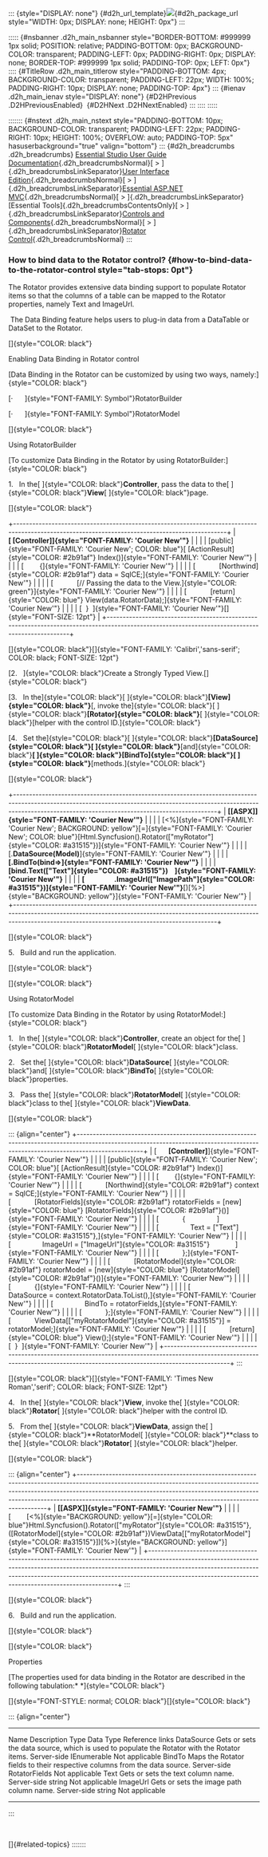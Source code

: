 ::: {style="DISPLAY: none"}
[](ms-xhelp:///?Id=d2h_url_template){#d2h_url_template}![](!package_url!){#d2h_package_url style="WIDTH: 0px; DISPLAY: none; HEIGHT: 0px"}
:::

::::: {#nsbanner .d2h_main_nsbanner style="BORDER-BOTTOM: #999999 1px solid; POSITION: relative; PADDING-BOTTOM: 0px; BACKGROUND-COLOR: transparent; PADDING-LEFT: 0px; PADDING-RIGHT: 0px; DISPLAY: none; BORDER-TOP: #999999 1px solid; PADDING-TOP: 0px; LEFT: 0px"}
:::: {#TitleRow .d2h_main_titlerow style="PADDING-BOTTOM: 4px; BACKGROUND-COLOR: transparent; PADDING-LEFT: 22px; WIDTH: 100%; PADDING-RIGHT: 10px; DISPLAY: none; PADDING-TOP: 4px"}
::: {#ienav .d2h_main_ienav style="DISPLAY: none"}
[](ms-xhelp:///?Id=d59aa359-d359-4cda-ad16-3c118a09c4e5){#D2HPrevious .D2HPreviousEnabled}  [](ms-xhelp:///?Id=c51a8919-d734-4742-8ac6-53542d96decc){#D2HNext .D2HNextEnabled}
:::
::::
:::::

::::::: {#nstext .d2h_main_nstext style="PADDING-BOTTOM: 10px; BACKGROUND-COLOR: transparent; PADDING-LEFT: 22px; PADDING-RIGHT: 10px; HEIGHT: 100%; OVERFLOW: auto; PADDING-TOP: 5px" hasuserbackground="true" valign="bottom"}
::: {#d2h_breadcrumbs .d2h_breadcrumbs}
[Essential Studio User Guide Documentation](ms-xhelp:///?Id=12457748-09e3-4d74-a240-8e049cedf030){.d2h_breadcrumbsNormal}[ \> ]{.d2h_breadcrumbsLinkSeparator}[User Interface Edition](ms-xhelp:///?Id=c29296b7-531c-413b-a0ec-488ca1f7f669){.d2h_breadcrumbsNormal}[ \> ]{.d2h_breadcrumbsLinkSeparator}[Essential ASP.NET MVC](ms-xhelp:///?Id=4b14e7d1-65c4-4f67-b1aa-2c37709905a5){.d2h_breadcrumbsNormal}[ \> ]{.d2h_breadcrumbsLinkSeparator}[Essential Tools]{.d2h_breadcrumbsContentsOnly}[ \> ]{.d2h_breadcrumbsLinkSeparator}[Controls and Components](ms-xhelp:///?Id=f0af2fff-6f00-4ca4-85a6-54e41ac5dc96){.d2h_breadcrumbsNormal}[ \> ]{.d2h_breadcrumbsLinkSeparator}[Rotator Control](ms-xhelp:///?Id=b69813ba-6bea-49a4-9aca-e67b01ab394a){.d2h_breadcrumbsNormal}
:::

### How to bind data to the Rotator control? {#how-to-bind-data-to-the-rotator-control style="tab-stops: 0pt"}

The Rotator provides extensive data binding support to populate Rotator items so that the columns of a table can be mapped to the Rotator properties, namely Text and ImageUrl.

 The Data Binding feature helps users to plug-in data from a DataTable or DataSet to the Rotator.

[]{style="COLOR: black"} 

Enabling Data Binding in Rotator control

[Data Binding in the Rotator can be customized by using two ways, namely:]{style="COLOR: black"}

[·      ]{style="FONT-FAMILY: Symbol"}RotatorBuilder

[·      ]{style="FONT-FAMILY: Symbol"}RotatorModel

[]{style="COLOR: black"} 

Using RotatorBuilder

[To customize Data Binding in the Rotator by using RotatorBuilder:]{style="COLOR: black"}

1.   In the[ ]{style="COLOR: black"}**Controller**, pass the data to the[ ]{style="COLOR: black"}**View**[ ]{style="COLOR: black"}page.

[]{style="COLOR: black"} 

+------------------------------------------------------------------------------------------------------------------------------------------------+
| **[ \[Controller\]]{style="FONT-FAMILY: 'Courier New'"}**                                                                                      |
|                                                                                                                                                |
| [public]{style="FONT-FAMILY: 'Courier New'; COLOR: blue"}[ [ActionResult]{style="COLOR: #2b91af"} Index()]{style="FONT-FAMILY: 'Courier New'"} |
|                                                                                                                                                |
| [        {]{style="FONT-FAMILY: 'Courier New'"}                                                                                                |
|                                                                                                                                                |
| [            [Northwind]{style="COLOR: #2b91af"} data = SqlCE;]{style="FONT-FAMILY: 'Courier New'"}                                            |
|                                                                                                                                                |
| [            [// Passing the data to the View.]{style="COLOR: green"}]{style="FONT-FAMILY: 'Courier New'"}                                     |
|                                                                                                                                                |
| [            [return]{style="COLOR: blue"} View(data.RotatorData);]{style="FONT-FAMILY: 'Courier New'"}                                        |
|                                                                                                                                                |
| [  }  ]{style="FONT-FAMILY: 'Courier New'"}[]{style="FONT-SIZE: 12pt"}                                                                         |
+------------------------------------------------------------------------------------------------------------------------------------------------+

[]{style="COLOR: black"}[]{style="FONT-FAMILY: 'Calibri','sans-serif'; COLOR: black; FONT-SIZE: 12pt"} 

[2.   ]{style="COLOR: black"}Create a Strongly Typed View.[]{style="COLOR: black"}

[3.   In the]{style="COLOR: black"}[ ]{style="COLOR: black"}**[View]{style="COLOR: black"}**[, invoke the]{style="COLOR: black"}[ ]{style="COLOR: black"}**[Rotator]{style="COLOR: black"}**[ ]{style="COLOR: black"}[helper with the control ID.]{style="COLOR: black"}

[4.   Set the]{style="COLOR: black"}[ ]{style="COLOR: black"}**[DataSource]{style="COLOR: black"}[ ]{style="COLOR: black"}**[and]{style="COLOR: black"}**[ ]{style="COLOR: black"}[BindTo]{style="COLOR: black"}[ ]{style="COLOR: black"}**[methods.]{style="COLOR: black"}

[]{style="COLOR: black"} 

+---------------------------------------------------------------------------------------------------------------------------------------------------------------------------------------------------------------------------+
| **[\[ASPX\]]{style="FONT-FAMILY: 'Courier New'"}**                                                                                                                                                                        |
|                                                                                                                                                                                                                           |
| [\<%]{style="FONT-FAMILY: 'Courier New'; BACKGROUND: yellow"}[=]{style="FONT-FAMILY: 'Courier New'; COLOR: blue"}[Html.Syncfusion().Rotator([\"myRotator\"]{style="COLOR: #a31515"})]{style="FONT-FAMILY: 'Courier New'"} |
|                                                                                                                                                                                                                           |
| [.**DataSource(Model)**]{style="FONT-FAMILY: 'Courier New'"}                                                                                                                                                              |
|                                                                                                                                                                                                                           |
| **[.BindTo(bind=\>]{style="FONT-FAMILY: 'Courier New'"}**                                                                                                                                                                 |
|                                                                                                                                                                                                                           |
| **[bind.Text([\"Text\"]{style="COLOR: #a31515"})    ]{style="FONT-FAMILY: 'Courier New'"}**                                                                                                                               |
|                                                                                                                                                                                                                           |
| **[                  .ImageUrl([\"ImagePath\"]{style="COLOR: #a31515"})]{style="FONT-FAMILY: 'Courier New'"}**[)[%\>]{style="BACKGROUND: yellow"}]{style="FONT-FAMILY: 'Courier New'"}                                    |
+---------------------------------------------------------------------------------------------------------------------------------------------------------------------------------------------------------------------------+

[]{style="COLOR: black"} 

5.   Build and run the application.

[]{style="COLOR: black"} 

[]{style="COLOR: black"} 

Using RotatorModel

[To customize Data Binding in the Rotator by using RotatorModel:]{style="COLOR: black"}

1.   In the[ ]{style="COLOR: black"}**Controller**, create an object for the[ ]{style="COLOR: black"}**RotatorModel**[ ]{style="COLOR: black"}class.

2.   Set the[ ]{style="COLOR: black"}**DataSource**[ ]{style="COLOR: black"}and[ ]{style="COLOR: black"}**BindTo**[ ]{style="COLOR: black"}properties.

3.   Pass the[ ]{style="COLOR: black"}**RotatorModel**[ ]{style="COLOR: black"}class to the[ ]{style="COLOR: black"}**ViewData**.

[]{style="COLOR: black"} 

::: {align="center"}
+--------------------------------------------------------------------------------------------------------------------------------------------------------------------------------+
| [      **\[Controller\]**]{style="FONT-FAMILY: 'Courier New'"}                                                                                                                 |
|                                                                                                                                                                                |
| [public]{style="FONT-FAMILY: 'Courier New'; COLOR: blue"}[ [ActionResult]{style="COLOR: #2b91af"} Index()]{style="FONT-FAMILY: 'Courier New'"}                                 |
|                                                                                                                                                                                |
| [        {]{style="FONT-FAMILY: 'Courier New'"}                                                                                                                                |
|                                                                                                                                                                                |
| [            [Northwind]{style="COLOR: #2b91af"} context = SqlCE;]{style="FONT-FAMILY: 'Courier New'"}                                                                         |
|                                                                                                                                                                                |
| [            [RotatorFields]{style="COLOR: #2b91af"} rotatorFields = [new]{style="COLOR: blue"} [RotatorFields]{style="COLOR: #2b91af"}()]{style="FONT-FAMILY: 'Courier New'"} |
|                                                                                                                                                                                |
| [            {                ]{style="FONT-FAMILY: 'Courier New'"}                                                                                                            |
|                                                                                                                                                                                |
| [                Text = [\"Text\"]{style="COLOR: #a31515"},]{style="FONT-FAMILY: 'Courier New'"}                                                                               |
|                                                                                                                                                                                |
| [                ImageUrl = [\"ImageUrl\"]{style="COLOR: #a31515"}             ]{style="FONT-FAMILY: 'Courier New'"}                                                           |
|                                                                                                                                                                                |
| [            };]{style="FONT-FAMILY: 'Courier New'"}                                                                                                                           |
|                                                                                                                                                                                |
| [            [RotatorModel]{style="COLOR: #2b91af"} rotatorModel = [new]{style="COLOR: blue"} [RotatorModel]{style="COLOR: #2b91af"}()]{style="FONT-FAMILY: 'Courier New'"}    |
|                                                                                                                                                                                |
| [            {]{style="FONT-FAMILY: 'Courier New'"}                                                                                                                            |
|                                                                                                                                                                                |
| [                DataSource = context.RotatorData.ToList(),]{style="FONT-FAMILY: 'Courier New'"}                                                                               |
|                                                                                                                                                                                |
| [                BindTo = rotatorFields,]{style="FONT-FAMILY: 'Courier New'"}                                                                                                  |
|                                                                                                                                                                                |
| [            };]{style="FONT-FAMILY: 'Courier New'"}                                                                                                                           |
|                                                                                                                                                                                |
| [            ViewData\[[\"myRotatorModel\"]{style="COLOR: #a31515"}\] = rotatorModel;]{style="FONT-FAMILY: 'Courier New'"}                                                     |
|                                                                                                                                                                                |
| [            [return]{style="COLOR: blue"} View();]{style="FONT-FAMILY: 'Courier New'"}                                                                                        |
|                                                                                                                                                                                |
| [  }  ]{style="FONT-FAMILY: 'Courier New'"}                                                                                                                                    |
+--------------------------------------------------------------------------------------------------------------------------------------------------------------------------------+
:::

[]{style="COLOR: black"}[]{style="FONT-FAMILY: 'Times New Roman','serif'; COLOR: black; FONT-SIZE: 12pt"} 

4.   In the[ ]{style="COLOR: black"}**View**, invoke the[ ]{style="COLOR: black"}**Rotator**[ ]{style="COLOR: black"}helper with the control ID.

5.   From the[ ]{style="COLOR: black"}**ViewData**, assign the[ ]{style="COLOR: black"}**RotatorModel[ ]{style="COLOR: black"}**class to the[ ]{style="COLOR: black"}**Rotator**[ ]{style="COLOR: black"}helper.

[]{style="COLOR: black"} 

::: {align="center"}
+--------------------------------------------------------------------------------------------------------------------------------------------------------------------------------------------------------------------------------------------------------------------------------------------------------------+
| **[\[ASPX\]]{style="FONT-FAMILY: 'Courier New'"}**                                                                                                                                                                                                                                                           |
|                                                                                                                                                                                                                                                                                                              |
| [        [\<%]{style="BACKGROUND: yellow"}[=]{style="COLOR: blue"}Html.Syncfusion().Rotator([\"myRotator\"]{style="COLOR: #a31515"}, ([RotatorModel]{style="COLOR: #2b91af"})ViewData\[[\"myRotatorModel\"]{style="COLOR: #a31515"}\])[%\>]{style="BACKGROUND: yellow"}]{style="FONT-FAMILY: 'Courier New'"} |
+--------------------------------------------------------------------------------------------------------------------------------------------------------------------------------------------------------------------------------------------------------------------------------------------------------------+
:::

[]{style="COLOR: black"} 

6.   Build and run the application.

[]{style="COLOR: black"} 

[]{style="COLOR: black"} 

Properties

[The properties used for data binding in the Rotator are described in the following tabulation:* *]{style="COLOR: black"}

[]{style="FONT-STYLE: normal; COLOR: black"}[]{style="COLOR: black"} 

::: {align="center"}
  ------------ --------------------------------------------------------------------------------------------- ------------- --------------- -----------------
  Name         Description                                                                                   Type          Data Type       Reference links
  DataSource   Gets or sets the data source, which is used to populate the Rotator with the Rotator items.   Server-side   IEnumerable     Not applicable
  BindTo       Maps the Rotator fields to their respective columns from the data source.                     Server-side   RotatorFields   Not applicable
  Text         Gets or sets the text column name.                                                            Server-side   string          Not applicable
  ImageUrl     Gets or sets the image path column name.                                                      Server-side   string          Not applicable
  ------------ --------------------------------------------------------------------------------------------- ------------- --------------- -----------------
:::

 

[]{#related-topics}
:::::::
